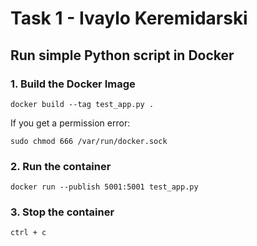 # Task 1 - Ivaylo Keremidarski
## Run simple Python script in Docker

### 1. Build the Docker Image
```
docker build --tag test_app.py .
```

If you get a permission error:
```shell
sudo chmod 666 /var/run/docker.sock
```

### 2. Run the container
```shell
docker run --publish 5001:5001 test_app.py
```

### 3. Stop the container
```shell
ctrl + c
```
